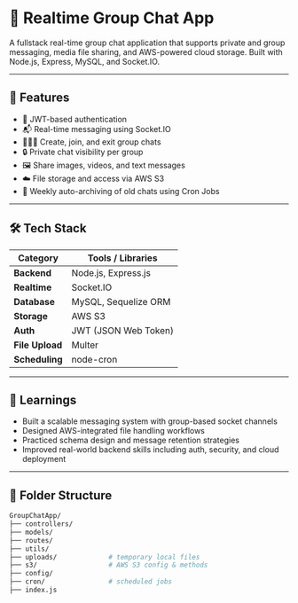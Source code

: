 # 💬 Realtime Group Chat App

A fullstack real-time group chat application that supports private and group messaging, media file sharing, and AWS-powered cloud storage. Built with Node.js, Express, MySQL, and Socket.IO.

---

## 🚀 Features

- 🔐 JWT-based authentication
- 📬 Real-time messaging using Socket.IO
- 🧑‍🤝‍🧑 Create, join, and exit group chats
- 🔒 Private chat visibility per group
- 🖼️ Share images, videos, and text messages
- ☁️ File storage and access via AWS S3
- 🧹 Weekly auto-archiving of old chats using Cron Jobs

---

## 🛠️ Tech Stack

| Category       | Tools / Libraries                        |
|----------------|-------------------------------------------|
| **Backend**    | Node.js, Express.js                      |
| **Realtime**   | Socket.IO                                |
| **Database**   | MySQL, Sequelize ORM                     |
| **Storage**    | AWS S3                                   |
| **Auth**       | JWT (JSON Web Token)                     |
| **File Upload**| Multer                                   |
| **Scheduling** | node-cron                                |

---

## 🧠 Learnings

- Built a scalable messaging system with group-based socket channels  
- Designed AWS-integrated file handling workflows  
- Practiced schema design and message retention strategies  
- Improved real-world backend skills including auth, security, and cloud deployment

---

## 📂 Folder Structure

```bash
GroupChatApp/
├── controllers/
├── models/
├── routes/
├── utils/
├── uploads/             # temporary local files
├── s3/                  # AWS S3 config & methods
├── config/
├── cron/                # scheduled jobs
├── index.js
